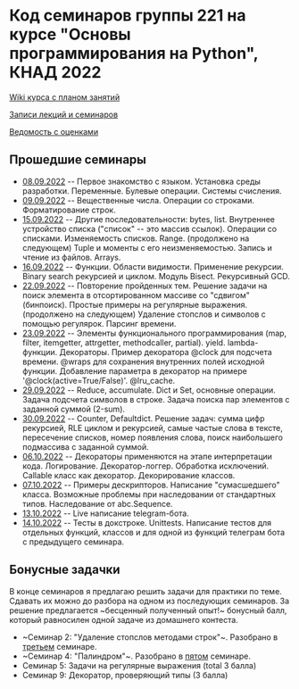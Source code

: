 # Код семинаров группы 221 на курсе "Основы программирования на Python", КНАД 2022

[Wiki курса с планом занятий](http://wiki.cs.hse.ru/%D0%9F%D1%80%D0%BE%D0%B3%D1%80%D0%B0%D0%BC%D0%BC%D0%B8%D1%80%D0%BE%D0%B2%D0%B0%D0%BD%D0%B8%D0%B5_%D0%BD%D0%B0_Python_%D0%9A%D0%9D%D0%90%D0%94_22/23)

[Записи лекций и семинаров](https://disk.yandex.ru/d/a8pqUSkd94Ehyg)

[Ведомость с оценками](https://docs.google.com/spreadsheets/d/1bai8MBrcFtNN8bbMRXEirJc3a-NHUZONeXtsTF77pSU/edit?usp=sharing)

## Прошедшие семинары
- [08.09.2022](seminar_1_intro.ipynb) -- Первое знакомство с языком. Установка среды разработки. Переменные. Булевые операции. Системы счисления.
- [09.09.2022](seminar_2_strings.ipynb) -- Вещественные числа. Операции со строками. Форматирование строк.
- [15.09.2022](seminar_3_sequences.ipynb) -- Другие последовательности: bytes, list. Внутреннее устройство списка ("список" -- это массив ссылок). Операции со списками. Изменяемость списков. Range. (продолжено на следующем) Tuple и моменты с его неизменяемостью. Запись и чтение из файлов. Arrays. 
- [16.09.2022](seminar_4_func_basics.ipynb) -- Функции. Области видимости. Применение рекурсии. Binary search рекурсией и циклом. Модуль Bisect. Рекурсивный GCD.
- [22.09.2022](seminar_5_regexp.ipynb) -- Повторение пройденных тем. Решение задачи на поиск элемента в отсортированном массиве со "сдвигом" (бинпоиск). Простые примеры на регулярные выражения. (продолжено на следующем) Удаление стопслов и символов с помощью регулярок. Парсинг времени. 
- [23.09.2022](seminar_6_decorators.ipynb) -- Элементы функционального программирования (map, filter, itemgetter, attrgetter, methodcaller, partial). yield. lambda-функции. Декораторы. Пример декоратора @clock для подсчета времени. @wraps для сохранения внутренних полей исходной функции. Добавление параметра в декоратор на примере '@clock(active=True/False)'. @lru_cache.
- [29.09.2022](seminar_7_dicts.ipynb) -- Reduce, accumulate. Dict и Set, основные операции. Задача подсчета символов в строке. Задача поиска пар элементов с заданной суммой (2-sum).
- [30.09.2022](seminar_8_various.ipynb) -- Counter, Defaultdict. Решение задач: сумма цифр рекурсией, RLE циклом и рекурсией, самые частые слова в тексте, пересечение списков, номер появления слова, поиск наибольшего подмассива с заданной суммой.
- [06.10.2022](seminar_9_classes_decos.ipynb) -- Декораторы применяются на этапе интерпретации кода. Логирование. Декоратор-логгер. Обработка исключений. Callable класс как декоратор. Декорирование классов.
- [07.10.2022](seminar_10_oops.ipynb) -- Примеры дескрипторов. Написание "сумасшедшего" класса. Возможные проблемы при наследовании от стандартных типов. Наследование от abc.Sequence.
- [13.10.2022](seminar_11_telegram.ipynb) -- Live написание telegram-бота.
- [14.10.2022](seminar_12_testing.ipynb) -- Тесты в докстроке. Unittests. Написание тестов для отдельных функций, классов и для одной из функций телеграм бота с предыдущего семинара.




## Бонусные задачки
В конце семинаров я предлагаю решить задачи для практики по теме. Сдавать их можно до разбора на одном из последующих семинаров. 
За решение предлагается ~бесценный полученный опыт!~ бонусный балл, который равносилен одной задаче из домашнего контеста.

- ~Семинар 2: "Удаление стопслов методами строк"~. Разобрано в [третьем](seminar_3_sequences.ipynb) семинаре.
- ~Семинар 4: "Палиндром"~. Разобрано в [пятом](seminar_5_regexp.ipynb) семинаре.
- Семинар 5: Задачи на регулярные выражения (total 3 балла)
- Семинар 9: Декоратор, проверяющий типы (3 балла)

